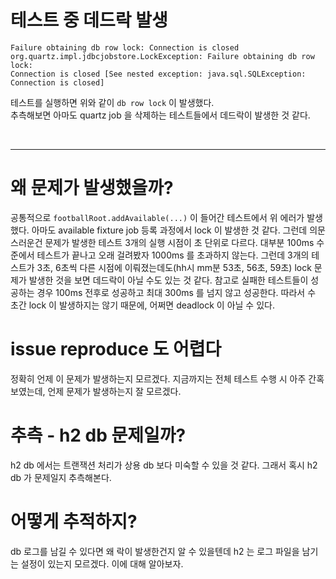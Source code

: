 # 테스트 중 데드락 발생

```
Failure obtaining db row lock: Connection is closed
org.quartz.impl.jdbcjobstore.LockException: Failure obtaining db row lock:
Connection is closed [See nested exception: java.sql.SQLException: Connection is closed]
```

테스트를 실행하면 위와 같이 `db row lock` 이 발생했다.  
추측해보면 아마도 quartz job 을 삭제하는 테스트들에서 데드락이 발생한 것 같다.

<br>

---

# 왜 문제가 발생했을까?

공통적으로 `footballRoot.addAvailable(...)` 이 들어간 테스트에서 위 에러가 발생했다. 아마도 available fixture job 등록 과정에서 lock 이 발생한 것 같다. 그런데 의문스러운건 문제가 발생한 테스트 3개의 실행 시점이 초 단위로 다르다. 대부분 100ms 수준에서 테스트가 끝나고 오래 걸려봤자 1000ms 를 초과하지 않는다. 그런데 3개의 테스트가 3초, 6초씩 다른 시점에 이뤄졌는데도(hh시 mm분 53초, 56초, 59초) lock 문제가 발생한 것을 보면 데드락이 아닐 수도 있는 것 같다. 참고로 실패한 테스트들이 성공하는 경우 100ms 전후로 성공하고 최대 300ms 를 넘지 않고 성공한다. 따라서 수 초간 lock 이 발생하지는 않기 때문에, 어쩌면 deadlock 이 아닐 수 있다.

# issue reproduce 도 어렵다

정확히 언제 이 문제가 발생하는지 모르겠다. 지금까지는 전체 테스트 수행 시 아주 간혹 보였는데, 언제 문제가 발생하는지 잘 모르겠다.

# 추측 - h2 db 문제일까?

h2 db 에서는 트랜잭션 처리가 상용 db 보다 미숙할 수 있을 것 같다. 그래서 혹시 h2 db 가 문제일지 추측해본다.

# 어떻게 추적하지?

db 로그를 남길 수 있다면 왜 락이 발생한건지 알 수 있을텐데 h2 는 로그 파일을 남기는 설정이 있는지 모르겠다. 이에 대해 알아보자.
